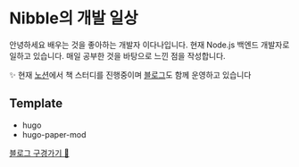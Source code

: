 # Nibble의 개발 일상
안녕하세요 배우는 것을 좋아하는 개발자 이다나입니다. 현재 Node.js 백엔드 개발자로 일하고 있습니다. 매일 공부한 것을 바탕으로 느낀 점을 작성합니다. 

✨ 현재 [노션](https://www.notion.so/nibble2/410272d4767f44d495534df32398ae29)에서 책 스터디를 진행중이며 [블로그](https://velog.io/@nibble)도 함께 운영하고 있습니다


## Template
- hugo
- hugo-paper-mod

[블로그 구경가기 👀](https://nibble2.github.io/)